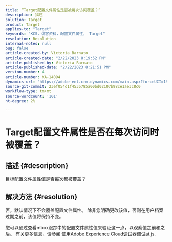 ```yaml
---
title: “Target配置文件属性是否被每次访问覆盖？”
description: 描述
solution: Target
product: Target
applies-to: "Target"
keywords: "KCS，访客资料，配置文件属性， Target"
resolution: Resolution
internal-notes: null
bug: false
article-created-by: Victoria Barnato
article-created-date: "2/22/2023 8:19:52 PM"
article-published-by: Victoria Barnato
article-published-date: "2/22/2023 8:21:51 PM"
version-number: 4
article-number: KA-14094
dynamics-url: "https://adobe-ent.crm.dynamics.com/main.aspx?forceUCI=1&pagetype=entityrecord&etn=knowledgearticle&id=cdedbe3f-eeb2-ed11-83fe-6045bd0067ea"
source-git-commit: 23ef054d1f4535785a00bd02107b98ce1ae3c8c0
workflow-type: tm+mt
source-wordcount: '101'
ht-degree: 2%

---
```


# Target配置文件属性是否在每次访问时被覆盖？

## 描述 {#description}


目标配置文件属性值是否每次都被覆盖？


## 解决方法 {#resolution}


否，默认情况下不会覆盖配置文件属性。 除非您明确更改该值，否则在用户档案过期之前，该值将保持不变。

您可以通过查看mbox跟踪中的配置文件属性值来验证这一点，以观察值之前和之后。 有关更多信息，请参阅 [使用Adobe Experience Cloud调试器调试at.js](https://developer.adobe.com/target/implement/client-side/target-debugging-atjs/target-debugging-atjs/).

